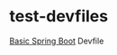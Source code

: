 # test-devfiles
[Basic Spring Boot](https://registry.devfile.io/viewer/devfiles/community/java-springboot-basic) Devfile
